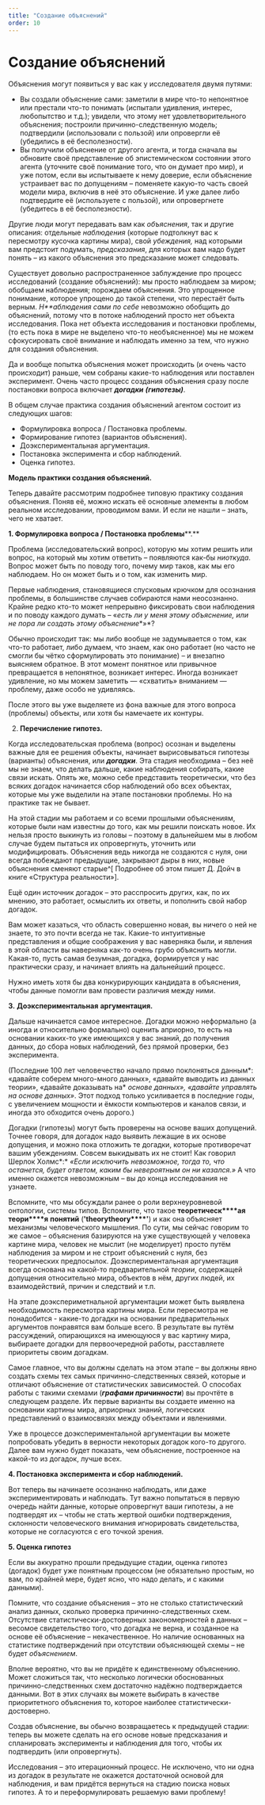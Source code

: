 ```yaml
---
title: "Создание объяснений"
order: 10
---
```


# Создание объяснений

Объяснения могут появиться у вас как у исследователя двумя путями:

* Вы создали объяснение сами: заметили в мире что-то непонятное или престали что-то понимать (испытали удивления, интерес, любопытство и т.д.); увидели, что этому нет удовлетворительного объяснения; построили причинно-следственную модель; подтвердили (использовали с пользой) или опровергли её (убедились в её бесполезности).
* Вы получили объяснение от другого агента, и тогда сначала вы обновите своё представление об эпистемическом состоянии этого агента (уточните своё понимание того, что он думает про мир), и уже потом, если вы испытываете к нему доверие, если объяснение устраивает вас по допущениям – поменяете какую-то часть своей модели мира, включив в неё это объяснение. И уже далее либо подтвердите её (используете с пользой), или опровергнете (убедитесь в её бесполезности).

Другие люди могут передавать вам как *объяснения*, так и другие описания: отдельные *наблюдения* (которые подтолкнут вас к пересмотру кусочка картины мира), свой *убеждения,* над которыми вам предстоит подумать, *предсказания*, для которых вам надо будет понять – из какого объяснения это предсказание может следовать.

Существует довольно распространенное заблуждение про процесс исследований (создание объяснений): мы просто наблюдаем за миром; обобщаем наблюдения; порождаем объяснения. Это упрощенное понимание, которое упрощено до такой степени, что перестаёт быть верным. *Н**аблюдения сами по себе* невозможно обобщить до объяснений, потому что в потоке наблюдений просто нет объекта исследования. Пока нет объекта исследования и постановки проблемы, (то есть пока в мире не выделено что-то необъясненное) мы не можем сфокусировать своё внимание и наблюдать именно за тем, что нужно для создания объяснения.

Да и вообще попытка объяснения может происходить (и очень часто происходит) раньше, чем собраны какие-то наблюдения или поставлен эксперимент. Очень часто процесс создания объяснения сразу после постановки вопроса включает ***догадки*** ***(гипотезы)***.

В общем случае практика создания объяснений агентом состоит из следующих шагов:

* Формулировка вопроса / Постановка проблемы.
* Формирование гипотез (вариантов объяснения).
* Доэкспериментальная аргументация.
* Постановка эксперимента и сбор наблюдений.
* Оценка гипотез.

**Модель практики создания объяснений.**

Теперь давайте рассмотрим подробнее типовую практику создания объяснения. Поняв её, можно искать её основные элементы в любом реальном исследовании, проводимом вами. И если не нашли – знать, чего не хватает.

**1. Формулировка вопроса / Постановка проблемы****.**

Проблема (исследовательский вопрос), которую мы хотим решить или вопрос, на который мы хотим ответить – появляются как-бы *ниоткуда*. Вопрос может быть по поводу того, почему мир таков, как мы его наблюдаем. Но он может быть и о том, как изменить мир.

Первые наблюдения, становящиеся спусковым крючком для осознания проблемы, в большинстве случаев собираются нами неосознанно. Крайне редко кто-то может непрерывно фиксировать свои наблюдения и по поводу каждого думать – «*есть ли у меня этому объяснение, или* *не пора ли создать этому объяснение**»*?

Обычно происходит так: мы либо вообще не задумывается о том, как что-то работает, либо думаем, что знаем, как оно работает (но часто не смогли бы чётко сформулировать это понимание) – и внезапно выясняем обратное. В этот момент понятное или привычное превращается в непонятное, возникает интерес. Иногда возникает удивление, но мы можем заметить — «схватить» вниманием — проблему, даже особо не удивляясь.

После этого вы уже выделяете из фона важные для этого вопроса (проблемы) объекты, или хотя бы намечаете их контуры.

2. **Перечисление гипотез.**

Когда исследовательская проблема (вопрос) осознан и выделены важные для ее решения объекты, начинает вырисовываться гипотезы (варианты) объяснения, или ***догадк******и***. Эта стадия необходима – без неё мы не знаем, что делать дальше, какие наблюдения собирать, какие связи искать. Опять же, можно себе представить теоретически, что без всяких догадок начинается сбор наблюдений обо всех объектах, которые мы уже выделили на этапе постановки проблемы. Но на практике так не бывает.

На этой стадии мы работаем и со всеми прошлыми объяснениям, которые были нам известны до того, как мы решили поискать новое. Их нельзя просто выкинуть из головы – поэтому в дальнейшем мы в любом случае будем пытаться их опровергнуть, уточнить или модифицировать. Объяснения ведь никогда не создаются с нуля, они всегда побеждают предыдущие, закрывают дыры в них, новые объяснения сменяют старые^[ Подробнее об этом пишет Д. Дойч в книге «Структура реальности»].

Ещё один источник догадок – это расспросить других, как, по их мнению, это работает, осмыслить их ответы, и пополнить свой набор догадок.

Вам может казаться, что область совершенно новая, вы ничего о ней не знаете, то это почти всегда не так. Какие-то интуитивные представления и общие соображения у вас наверняка были, и явления в этой области вы наверняка как-то очень грубо объяснить могли. Какая-то, пусть самая безумная, догадка, формируется у нас практически сразу, и начинает влиять на дальнейший процесс.

Нужно иметь хотя бы два конкурирующих кандидата в объяснения, чтобы данные помогли вам провести различия между ними.

**3.** **Доэкспериментальная** **аргументация.**

Дальше начинается самое интересное. Догадки можно неформально (а иногда и относительно формально) оценить априорно, то есть на основании каких-то уже имеющихся у вас знаний, до получения данных, до сбора новых наблюдений, без прямой проверки, без эксперимента.

(Последние 100 лет человечество начало прямо поклоняться данным*: «давайте соберем много-много данных», «давайте выводить из данных теории», «давайте доказывать на* *основе данных», «давайте управлять на основе данных»*. Этот подход только усиливается в последние годы, с увеличением мощности и ёмкости компьютеров и каналов связи, и иногда это обходится очень дорого.)

Догадки (гипотезы) могут быть проверены на основе ваших допущений. Точнее говоря, для догадок надо выявить лежащие в их основе допущения, и можно пока отложить те догадки, которые противоречат вашим убеждениям. Совсем выкидывать их не стоит! Как говорил Шерлок Холмс*:* *«Если исключить невозможное, тогда то, что останется, будет ответом, каким бы невероятным он ни казался.»* А что именно окажется невозможным – вы до конца исследования не узнаете.

Вспомните, что мы обсуждали ранее о роли верхнеуровневой онтологии, системы типов. Вспомните, что такое **теоретическ****ая** **теори****я** **понятий** (**'****theory****theory****'**) и как она объясняет механизмы человеческого мышления. По сути, мы сейчас говорим то же самое – объяснения базируются на уже существующей у человека картине мира, человек не мыслит (не моделирует) просто путём наблюдения за миром и не строит объяснений с нуля, без теоретических предпосылок. Доэкспериментальная аргументация всегда основана на какой-то предварительной *теории*, содержащей допущения относительно мира, объектов в нём, других людей, их взаимодействий, причин и следствий и т.п.

На этапе доэкспериметнальной аргументации может быть выявлена необходимость пересмотра картины мира. Если пересмотра не понадобится - какие-то догадки на основании предварительных аргументов понравятся вам больше всего. В результате вы путём рассуждений, опирающихся на имеющуюся у вас картину мира, выбираете догадки для первоочередной работы, расставляете приоритеты своим догадкам.

Самое главное, что вы должны сделать на этом этапе – вы должны явно создать схемы тех самых причинно-следственных связей, которые и отличают объяснение от статистических зависимостей. О способах работы с такими схемами (***графами причинности***) вы прочтёте в следующем разделе. Их первые варианты вы создаете именно на основании картины мира, априорных знаний, логических представлений о взаимосвязях между объектами и явлениями.

Уже в процессе доэкспериментальной аргументации вы можете попробовать убедить в верности некоторых догадок кого-то другого. Далее вам нужно будет показать, чем объяснение, построенное на какой-то из догадок, лучше всех.

**4. Постановка эксперимента и сбор наблюдений.**

Вот теперь вы начинаете осознанно наблюдать, или даже экспериментировать и наблюдать. Тут важно попытаться в первую очередь найти данные, которые опровергнут ваши гипотезы, а не подтвердят их – чтобы не стать жертвой ошибки подтверждения, склонности человеческого внимания игнорировать свидетельства, которые не согласуются с его точкой зрения.

**5. Оценка гипотез**

Если вы аккуратно прошли предыдущие стадии, оценка гипотез (догадок) будет уже понятным процессом (не обязательно простым, но вам, по крайней мере, будет ясно, что надо делать, и с какими данными).

Помните, что создание объяснения – это не столько статистический анализ данных, сколько проверка причинно-следственных схем. Отсутствие статистически-достоверных закономерностей в данных – весомое свидетельство того, что догадка не верна, и созданное на основе её объяснение – некачественное. Но наличие основанных на статистике подтверждений при отсутствии объясняющей схемы – не будет *объяснением*.

Вполне вероятно, что вы не придёте к единственному объяснению. Может сложиться так, что несколько логически обоснованных причинно-следственных схем достаточно надёжно подтверждается данными. Вот в этих случаях вы можете выбирать в качестве приоритетного объяснения то, которое наиболее статистически-достоверно.

Создав объяснение, вы обычно возвращаетесь к предыдущей стадии: теперь вы можете сделать на его основе новые предсказания и спланировать эксперименты и наблюдения для того, чтобы их подтвердить (или опровергнуть).

Исследования – это итерационный процесс. Не исключено, что ни одна из догадок в результате не окажется достаточной основой для наблюдения, и вам придётся вернуться на стадию поиска новых гипотез. А то и переформулировать решаемую вами проблему!